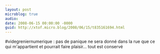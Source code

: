 ```yaml
---
layout: post
microblog: true
audio: 
date: 2008-06-15 00:00:00 -0000
guid: http://xtof.micro.blog/2008/06/15/t835161694.html
---
```

#videgreniernumerique : pas de panique ne sera donné dans la rue que ce qui m'appartient et pourrait faire plaisir... tout est conservé
